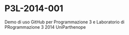 P3L-2014-001
============

Demo di uso GitHub per Programmazione 3 e Laboratorio di PRogrammazione 3 2014 UniParthenope
